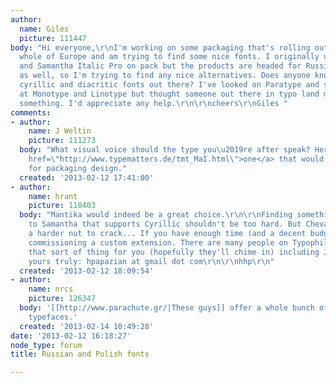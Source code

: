 ```yaml
---
author:
  name: Giles
  picture: 111447
body: "Hi everyone,\r\nI'm working on some packaging that's rolling out through the
  whole of Europe and am trying to find some nice fonts. I originally used Chevalier
  and Samantha Italic Pro on pack but the products are headed for Russia and Poland
  as well, so I'm trying to find any nice alternatives. Does anyone know of any nice
  cyrillic and diacritic fonts out there? I've looked on Paratype and spoken to people
  at Monotype and Linotype but thought someone out there in typo land might know of
  something. I'd appreciate any help.\r\n\r\ncheers\r\nGiles "
comments:
- author:
    name: J Weltin
    picture: 111273
  body: "What visual voice should the type you\u2019re after speak? Here\u2019s <a
    href=\"http://www.typematters.de/tmt_MaI.html\">one</a> that would be suitable
    for packaging design."
  created: '2013-02-12 17:41:00'
- author:
    name: hrant
    picture: 110403
  body: "Mantika would indeed be a great choice.\r\n\r\nFinding something similar
    to Samantha that supports Cyrillic shouldn't be too hard. But Chevalier is probably
    a harder nut to crack... If you have enough time (and a decent budget :-) consider
    commissioning a custom extension. There are many people on Typophile who can do
    that sort of thing for you (hopefully they'll chime in) including J\xFCrgen, and
    yours truly: hpapazian at gmail dot com\r\n\r\nhhp\r\n"
  created: '2013-02-12 18:09:54'
- author:
    name: nrcs
    picture: 126347
  body: '[[http://www.parachute.gr/|These guys]] offer a whole bunch of nice cyrillic
    typefaces.'
  created: '2013-02-14 10:49:28'
date: '2013-02-12 16:18:27'
node_type: forum
title: Russian and Polish fonts

---
```


